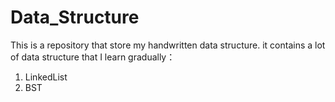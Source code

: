 # Data_Structure
This is a repository that store my handwritten data structure.
it contains a lot of data structure that I learn gradually：
1. LinkedList
2. BST
